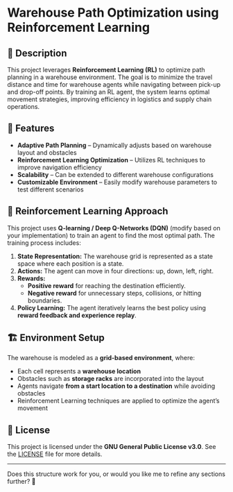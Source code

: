 # Warehouse Path Optimization using Reinforcement Learning  

## 📌 Description  
This project leverages **Reinforcement Learning (RL)** to optimize path planning in a warehouse environment. The goal is to minimize the travel distance and time for warehouse agents while navigating between pick-up and drop-off points. By training an RL agent, the system learns optimal movement strategies, improving efficiency in logistics and supply chain operations.  

## 🚀 Features  
- **Adaptive Path Planning** – Dynamically adjusts based on warehouse layout and obstacles  
- **Reinforcement Learning Optimization** – Utilizes RL techniques to improve navigation efficiency  
- **Scalability** – Can be extended to different warehouse configurations  
- **Customizable Environment** – Easily modify warehouse parameters to test different scenarios  

## 🧠 Reinforcement Learning Approach  
This project uses **Q-learning / Deep Q-Networks (DQN)** (modify based on your implementation) to train an agent to find the most optimal path. The training process includes:  
1. **State Representation:** The warehouse grid is represented as a state space where each position is a state.  
2. **Actions:** The agent can move in four directions: up, down, left, right.  
3. **Rewards:**  
   - **Positive reward** for reaching the destination efficiently.  
   - **Negative reward** for unnecessary steps, collisions, or hitting boundaries.  
4. **Policy Learning:** The agent iteratively learns the best policy using **reward feedback and experience replay**.  

## 🏗 Environment Setup  
The warehouse is modeled as a **grid-based environment**, where:  
- Each cell represents a **warehouse location**  
- Obstacles such as **storage racks** are incorporated into the layout  
- Agents navigate **from a start location to a destination** while avoiding obstacles  
- Reinforcement Learning techniques are applied to optimize the agent’s movement  

## 📜 License  
This project is licensed under the **GNU General Public License v3.0**. See the [LICENSE](LICENSE) file for more details.  

---

Does this structure work for you, or would you like me to refine any sections further? 🚀
